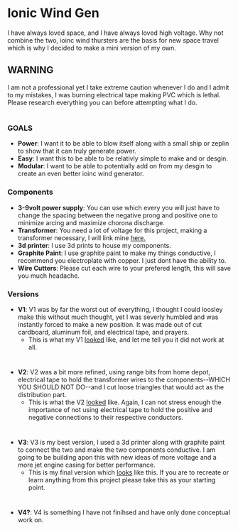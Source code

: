 # Ionic Wind Gen

I have always loved space, and I have always loved high voltage. Why not combine the two, ioinc wind thursters are the basis for new space travel which is why I decided to make a mini version of my own.

## **WARNING**
I am not a professional yet I take extreme caution whenever I do and I admit to my mistakes, I was burning electrical tape making PVC which is lethal. Please research everything you can before attempting what I do.

#

### **GOALS**
- **Power**: I want it to be able to blow itself along with a small ship or zeplin to show that it can truly generate power.
- **Easy**: I want this to be able to be relativly simple to make and or desgin.
- **Modular**: I want to be able to potentially add on from my desgin to create an even better ioinc wind generator.


### **Components**
- **3-9volt power supply**: You can use which every you will just have to change the spacing between the negative prong and positive one to minimize arcing and maximize chorona discharge.
- **Transformer**: You need a lot of voltage for this project, making a transformer necessary, I will link mine [here.](https://www.amazon.com/DEVMO-400000V-Step-up-High-Voltage-Generator/dp/B07T3XDMH8?pd_rd_w=AB0ob&content-id=amzn1.sym.55f2405b-2aa3-4fa1-95e2-48a0da8f4e9a&pf_rd_p=55f2405b-2aa3-4fa1-95e2-48a0da8f4e9a&pf_rd_r=GYSF079SXB10VJ5NSB7Z&pd_rd_wg=6PKYu&pd_rd_r=38afa95a-391d-4ad1-ab38-85eea5824137&pd_rd_i=B07T3XDMH8&ref_=pd_bap_d_grid_rp_0_1_ec_pd_rhf_ee_s_rp_c_d_sccl_2_6_t&th=1)
- **3d printer**: I use 3d prints to house my components.
- **Graphite Paint**: I use graphite paint to make my things conductive, I recommend you electroplate with copper. I just dont have the ability to.
- **Wire Cutters**: Please cut each wire to your prefered length, this will save you much headache.


### **Versions**
- **V1**: V1 was by far the worst out of everything, I thought I could loosley make this without much thought, yet I was severly humbled and was instantly forced to make a new position. It was made out of cut cardboard, aluminum foil, and electrical tape, and prayers.
  - This is what my V1 [looked](https://github.com/Ingenieria-Olvera/Ionic_Wind_Gen/blob/main/20240912_203514%20(2).jpg) like, and let me tell you it did not work at all.

#
  
- **V2**: V2 was a bit more refined, using range bits from home depot, electrical tape to hold the transformer wires to the components--WHICH YOU SHOULD NOT DO--and I cut loose triangles that would act as the distribution part.
  - This is what the V2 [looked]() like. Again, I can not stress enough the importance of not using electrical tape to hold the positive and negative connections to their respective conductors. 


#

- **V3**: V3 is my best version, I used a 3d printer along with graphite paint to connect the two and make the two components conductive. I am going to be building apon this with new ideas of more voltage and a more jet engine casing for better performance.
  - This is my final version which [looks]() like this. If you are to recreate or learn anything from this project please take this as your starting point.


#

- **V4?**: V4 is something I have not finihsed and have only done conceptual work on. 
